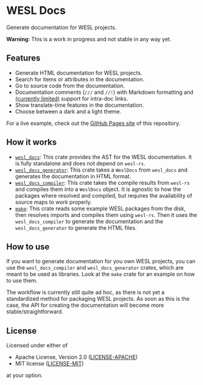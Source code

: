 # WESL Docs

Generate documentation for WESL projects.

**Warning**: This is a work in progress and not stable in any way yet.

## Features

- Generate HTML documentation for WESL projects.
- Search for items or attributes in the documentation.
- Go to source code from the documentation.
- Documentation comments (`///` and `//!`) with Markdown formatting and [(currently limited)](https://github.com/jannik4/wesl_docs/issues/3) support for intra-doc links.
- Show translate-time features in the documentation.
- Choose between a dark and a light theme.

For a live example, check out the [GitHub Pages site](https://jannik4.github.io/wesl_docs/) of this repository.

## How it works

- [`wesl_docs`](crates/wesl_docs/): This crate provides the AST for the WESL documentation. It is fully standalone and does not depend on `wesl-rs`.
- [`wesl_docs_generator`](crates/wesl_docs_generator/): This crate takes a `WeslDocs` from `wesl_docs` and generates the documentation in HTML format.
- [`wesl_docs_compiler`](crates/wesl_docs_compiler/): This crate takes the compile results from `wesl-rs` and compiles them into a `WeslDocs` object. It is agnostic to how the packages where resolved and compiled, but requires the availability of source maps to work properly.
- [`make`](crates/make/): This crate reads some example WESL packages from the disk, then resolves imports and compiles them using `wesl-rs`. Then it uses the `wesl_docs_compiler` to generate the documentation and the `wesl_docs_generator` to generate the HTML files.

## How to use

If you want to generate documentation for you own WESL projects, you can use the `wesl_docs_compiler` and `wesl_docs_generator` crates, which are meant to be used as libraries. Look at the `make` crate for an example on how to use them.

The workflow is currently still quite ad hoc, as there is not yet a standardized method for packaging WESL projects. As soon as this is the case, the API for creating the documentation will become more stable/straightforward.

## License

Licensed under either of

- Apache License, Version 2.0 ([LICENSE-APACHE](LICENSE-APACHE))
- MIT license ([LICENSE-MIT](LICENSE-MIT))

at your option.
